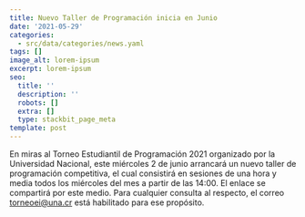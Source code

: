```yaml
---
title: Nuevo Taller de Programación inicia en Junio
date: '2021-05-29'
categories:
  - src/data/categories/news.yaml
tags: []
image_alt: lorem-ipsum
excerpt: lorem-ipsum
seo:
  title: ''
  description: ''
  robots: []
  extra: []
  type: stackbit_page_meta
template: post
---
```

En miras al Torneo Estudiantil de Programación 2021 organizado por la Universidad Nacional, este miércoles 2 de junio arrancará un nuevo taller de programación competitiva, el cual consistirá en sesiones de una hora y media todos los miércoles del mes a partir de las 14:00. El enlace se compartirá por este medio. Para cualquier consulta al respecto, el correo torneoei@una.cr está habilitado para ese propósito.
